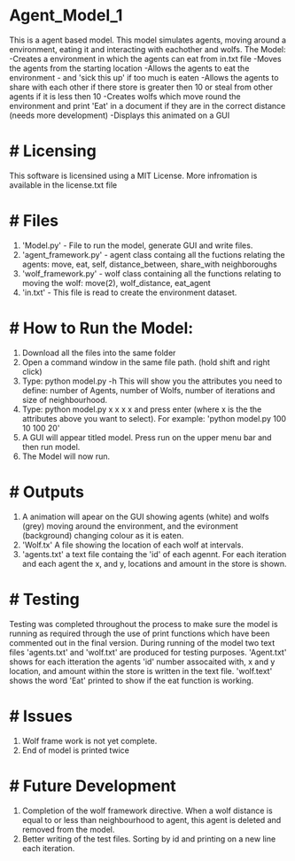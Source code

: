 # Agent_Model_1
This is a agent based model. This model simulates agents, moving around a environment, eating it and interacting with eachother and wolfs.
The Model:
  -Creates a environment in which the agents can eat from in.txt file
  -Moves the agents from the starting location
  -Allows the agents to eat the environment - and 'sick this up' if too much is eaten
  -Allows the agents to share with each other if there store is greater then 10 or steal from other          agents if it is less then 10
  -Creates wolfs which move round the environment and print 'Eat' in a document if they are in the          correct distance (needs more development)
  -Displays this animated on a GUI


# # Licensing 
This software is licensined using a MIT License. More infromation is available in the license.txt file 


# # Files 
1) 'Model.py' - File to run the model, generate GUI and write files. 
2) 'agent_framework.py' - agent class containg all the fuctions relating the agents: move, eat, self, distance_between, share_with neighboroughs
3) 'wolf_framework.py' - wolf class containing all the functions relating to moving the wolf: move(2), wolf_distance, eat_agent 
4) 'in.txt' - This file is read to create the environment dataset. 


# # How to Run the Model:
1) Download all the files into the same folder
2) Open a command window in the same file path. (hold shift and right click)
3) Type: python model.py -h  This will show you the attributes you need to define: number of Agents, number of Wolfs, number of iterations and size of neighbourhood. 
4) Type: python model.py x x x x  and press enter  (where x is the the attributes above you want to select). For example: 'python model.py 100 10 100 20'
5) A GUI will appear titled model. Press run on the upper menu bar and then run model.
6) The Model will now run. 

# # Outputs 
1) A animation will apear on the GUI showing agents (white) and wolfs (grey) moving around the environment, and the evironment (background) changing colour as it is eaten.
2) 'Wolf.tx' A file showing the location of each wolf at intervals. 
3) 'agents.txt' a text file containg the 'id' of each agennt. For each iteration and each agent the x, and y, locations and amount in the store is shown. 

# # Testing 
Testing was completed throughout the process to make sure the model is running as required through the use of print functions which have been commented out in the final version.
During running of the model two text files 'agents.txt' and 'wolf.txt' are produced for testing purposes.
'Agent.txt' shows for  each itteration the  agents  'id' number assocaited with, x and y location, and amount within the store is written in the text file. 
'wolf.text' shows the word 'Eat' printed to show if the eat function is working.

# # Issues 
1) Wolf frame work is not yet complete.  
2) End of model is printed twice

# # Future Development 
1) Completion of the wolf framework directive. When a wolf distance is equal to or less than neighbourhood to agent, this agent is deleted and removed from the model. 
2) Better writing of the test files. Sorting by id and printing on a new line each iteration. 
